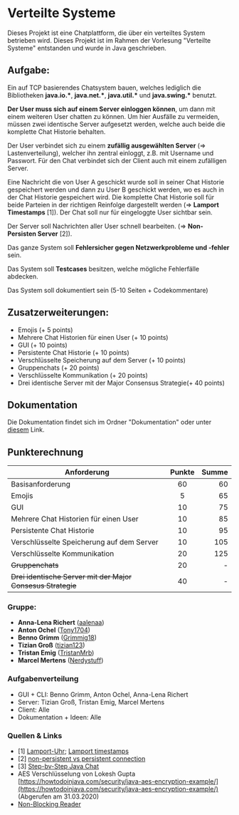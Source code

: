 # Verteilte Systeme
Dieses Projekt ist eine Chatplattform, die über ein verteiltes System betrieben wird. Dieses Projekt ist im Rahmen der Vorlesung "Verteilte Systeme" entstanden und wurde in Java geschrieben.

## Aufgabe:
Ein auf TCP basierendes Chatsystem bauen, welches lediglich die Bibliotheken **java.io.\***, **java.net.\***, **java.util.\*** und **java.swing.\*** benutzt.

**Der User muss sich auf einem Server einloggen können**, um dann mit einem weiteren User chatten zu können. Um hier Ausfälle zu vermeiden, müssen zwei identische Server aufgesetzt werden, welche auch beide die komplette Chat Historie behalten.

Der User verbindet sich zu einem **zufällig ausgewählten Server** (=> Lastenverteilung), welcher ihn zentral einloggt, z.B. mit Username und Passwort. Für den Chat verbindet sich der Client auch mit einem zufälligen Server.

Eine Nachricht die von User A geschickt wurde soll in seiner Chat Historie gespeichert werden und dann zu User B geschickt werden, wo es auch in der Chat Historie gespeichert wird. Die komplette Chat Historie soll für beide Parteien in der richtigen Reinfolge dargestellt werden (=> **Lamport Timestamps** [1]). Der Chat soll nur für eingeloggte User sichtbar sein.

Der Server soll Nachrichten aller User schnell bearbeiten. (=> **Non-Persisten Server** [2]).

Das ganze System soll **Fehlersicher gegen Netzwerkprobleme und -fehler** sein. 

Das System soll **Testcases** besitzen, welche mögliche Fehlerfälle abdecken.

Das System soll dokumentiert sein (5-10 Seiten + Codekommentare)

## Zusatzerweiterungen:
- Emojis (+ 5 points) 
- Mehrere Chat Historien für einen User (+ 10 points)
- GUI (+ 10 points)
- Persistente Chat Historie (+ 10 points)
- Verschlüsselte Speicherung auf dem Server (+ 10 points)
- Gruppenchats (+ 20 points)
- Verschlüsselte Kommunikation (+ 20 points)
- Drei identische Server mit der Major Consensus Strategie(+ 40 points)

## Dokumentation
Die Dokumentation findet sich im Ordner "Dokumentation" oder unter [diesem](https://github.com/NerdyStuff/VerteilteSysteme/tree/master/Documentation) Link.

## Punkterechnung

|Anforderung      | Punkte           | Summe  |
| ------------- |:-------------:| -----:|
| Basisanforderung      | 60 | 60 |
| Emojis     | 5      |   65 |
| GUI | 10      |    75 |
| Mehrere Chat Historien für einen User | 10 |85|
| Persistente Chat Historie | 10 | 95 |
| Verschlüsselte Speicherung auf dem Server | 10 | 105 |
| Verschlüsselte Kommunikation | 20 | 125 |
| ~~Gruppenchats~~ | 20 | - |
| ~~Drei identische Server mit der Major Consesus Strategie~~ | 40 | - |

### Gruppe:
* **Anna-Lena Richert** ([aalenaa](https://github.com/aalenaa))
* **Anton Ochel** ([Tony1704](https://github.com/Tony1704))
* **Benno Grimm** ([Grimmig18](https://github.com/Grimmig18))
* **Tizian Groß** ([tizian123](https://github.com/tizian123)) 
* **Tristan Emig** ([TristanMrb](https://github.com/TristanMrb)) 
* **Marcel Mertens** ([Nerdystuff](https://github.com/NerdyStuff))

### Aufgabenverteilung
* GUI + CLI: Benno Grimm, Anton Ochel, Anna-Lena Richert
* Server: Tizian Groß, Tristan Emig, Marcel Mertens
* Client: Alle
* Dokumentation + Ideen: Alle

### Quellen & Links
- \[1\] [Lamport-Uhr](https://de.wikipedia.org/wiki/Lamport-Uhr); [Lamport timestamps](https://en.wikipedia.org/wiki/Lamport_timestamps) 
- \[2\] [non-persistent vs persistent connection](https://www.geeksforgeeks.org/http-non-persistent-persistent-connection-set-2/)
- \[3\] [Step-bv-Step Java Chat](https://www.instructables.com/id/Creating-a-Chat-Server-Using-Java/)
- AES Verschlüsselung von Lokesh Gupta [https://howtodoinjava.com/security/java-aes-encryption-example/](https://howtodoinjava.com/security/java-aes-encryption-example/) (Abgerufen am 31.03.2020)
- [Non-Blocking Reader](https://community.oracle.com/message/5318833#5318833)  
